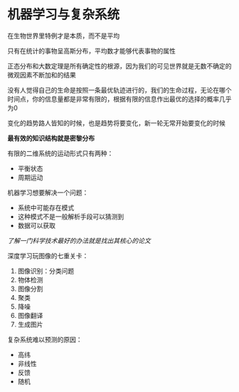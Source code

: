 # 机器学习与复杂系统



在生物世界里特例才是本质，而不是平均

只有在统计的事物呈高斯分布，平均数才能够代表事物的属性

正态分布和大数定理是所有确定性的根源，因为我们的可见世界就是无数不确定的微观因素不断加和的结果

没有人觉得自己的生命是按照一条最优轨迹进行的，我们的生命过程，无论在哪个时间点，你的信息量都是非常有限的，根据有限的信息作出最优的选择的概率几乎为0

变化的趋势路人皆知的时候，也是趋势将要变化，新一轮无常开始要变化的时候

**最有效的知识结构就是密黎分布**

有限的二维系统的运动形式只有两种：

- 平衡状态
- 周期运动



机器学习想要解决一个问题：

- 系统中可能存在模式
- 这种模式不是一般解析手段可以猜测到
- 数据可以获取



*了解一门科学技术最好的办法就是找出其核心的论文*



深度学习玩图像的七重关卡：

1. 图像识别：分类问题
2. 物体检测
3. 图像分割
4. 聚类
5. 降噪
6. 图像翻译
7. 生成图片



复杂系统难以预测的原因：

- 高纬
- 非线性
- 反馈
- 随机















